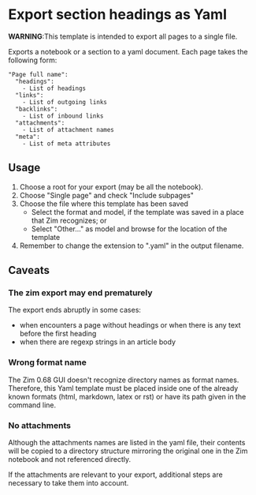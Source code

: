 # Export section headings as Yaml

**WARNING**:This template is intended to export all pages to a single file.

Exports a notebook or a section to a yaml document. Each page takes the
following form:

    "Page full name":
      "headings":
        - List of headings
      "links":
        - List of outgoing links
      "backlinks":
        - List of inbound links
      "attachments":
        - List of attachment names
      "meta":
        - List of meta attributes


## Usage

1. Choose a root for your export (may be all the notebook).
1. Choose "Single page" and check "Include subpages"
1. Choose the file where this template has been saved
    - Select the format and model, if the template was saved in
      a place that Zim recognizes; or
    - Select "Other..." as model and browse for the location
      of the template
1. Remember to change the extension to ".yaml" in the output filename.

## Caveats

### The zim export may end prematurely

The export ends abruptly in some cases:
- when encounters a page without headings or when there is any text before the first heading
- when there are regexp strings in an article body

### Wrong format name

The Zim 0.68 GUI doesn't recognize directory names as format names.
Therefore, this Yaml template must be placed inside one of the
already known formats (html, markdown, latex or rst) or
have its path given in the command line.

### No attachments
Although the attachments names are listed in the yaml file, their contents 
will be copied to a directory structure mirroring the original one in the Zim notebook
and not referenced directly.

If the attachments are relevant to your export, additional steps are 
necessary to take them into account.

